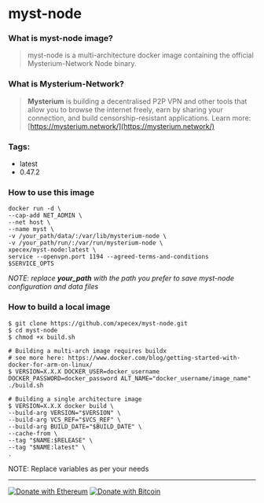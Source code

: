 # myst-node

### What is myst-node image?

> myst-node is a multi-architecture docker image containing the official Mysterium-Network Node binary.

### What is Mysterium-Network?

> **Mysterium** is building a decentralised P2P VPN and other tools that allow you to browse the internet freely, earn by sharing your connection, and build censorship-resistant applications.
> Learn more: [https://mysterium.network/](https://mysterium.network/)


### Tags:
 - latest
 - 0.47.2

### How to use this image

```shell
docker run -d \
--cap-add NET_ADMIN \
--net host \
--name myst \
-v /your_path/data/:/var/lib/mysterium-node \
-v /your_path/run/:/var/run/mysterium-node \
xpecex/myst-node:latest \
service --openvpn.port 1194 --agreed-terms-and-conditions $SERVICE_OPTS
````
*NOTE: replace **your_path** with the path you prefer to save myst-node configuration and data files*

### How to build a local image

```shell
$ git clone https://github.com/xpecex/myst-node.git
$ cd myst-node
$ chmod +x build.sh

# Building a multi-arch image requires buildx 
# see more here: https://www.docker.com/blog/getting-started-with-docker-for-arm-on-linux/
$ VERSION=X.X.X DOCKER_USER=docker_username DOCKER_PASSWORD=docker_password ALT_NAME="docker_username/image_name" ./build.sh

# Building a single architecture image
$ VERSION=X.X.X docker build \
--build-arg VERSION="$VERSION" \
--build-arg VCS_REF="$VCS_REF" \
--build-arg BUILD_DATE="$BUILD_DATE" \
--cache-from \
--tag "$NAME:$RELEASE" \
--tag "$NAME:latest" \
.
````

NOTE: Replace variables as per your needs

-------------
[![Donate with Ethereum](https://en.cryptobadges.io/badge/small/0xE32cACcB768a3E65e83B3AF39ca31f446C06432D)](https://en.cryptobadges.io/donate/0xE32cACcB768a3E65e83B3AF39ca31f446C06432D)
[![Donate with Bitcoin](https://en.cryptobadges.io/badge/small/1E7HYMUCf3DD7kcpkyY38tzUzT2F8w1Rg7)](https://en.cryptobadges.io/donate/1E7HYMUCf3DD7kcpkyY38tzUzT2F8w1Rg7)